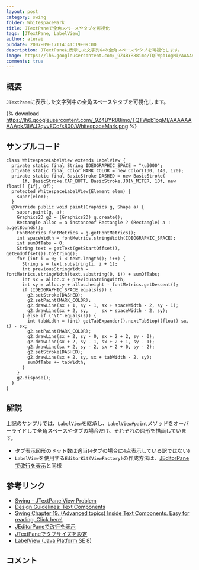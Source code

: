 ```yaml
---
layout: post
category: swing
folder: WhitespaceMark
title: JTextPaneで全角スペースやタブを可視化
tags: [JTextPane, LabelView]
author: aterai
pubdate: 2007-09-17T14:41:19+09:00
description: JTextPaneに表示した文字列中の全角スペースやタブを可視化します。
image: https://lh6.googleusercontent.com/_9Z4BYR88imo/TQTWpb1ogMI/AAAAAAAAApk/3IWJ2qvvECo/s800/WhitespaceMark.png
comments: true
---
```

## 概要
`JTextPane`に表示した文字列中の全角スペースやタブを可視化します。

{% download https://lh6.googleusercontent.com/_9Z4BYR88imo/TQTWpb1ogMI/AAAAAAAAApk/3IWJ2qvvECo/s800/WhitespaceMark.png %}

## サンプルコード
<pre class="prettyprint"><code>class WhitespaceLabelView extends LabelView {
  private static final String IDEOGRAPHIC_SPACE = "\u3000";
  private static final Color MARK_COLOR = new Color(130, 140, 120);
  private static final BasicStroke DASHED = new BasicStroke(
      1f, BasicStroke.CAP_BUTT, BasicStroke.JOIN_MITER, 10f, new float[] {1f}, 0f);
  protected WhitespaceLabelView(Element elem) {
    super(elem);
  }
  @Override public void paint(Graphics g, Shape a) {
    super.paint(g, a);
    Graphics2D g2 = (Graphics2D) g.create();
    Rectangle alloc = a instanceof Rectangle ? (Rectangle) a : a.getBounds();
    FontMetrics fontMetrics = g.getFontMetrics();
    int spaceWidth = fontMetrics.stringWidth(IDEOGRAPHIC_SPACE);
    int sumOfTabs = 0;
    String text = getText(getStartOffset(), getEndOffset()).toString();
    for (int i = 0; i &lt; text.length(); i++) {
      String s = text.substring(i, i + 1);
      int previousStringWidth = fontMetrics.stringWidth(text.substring(0, i)) + sumOfTabs;
      int sx = alloc.x + previousStringWidth;
      int sy = alloc.y + alloc.height - fontMetrics.getDescent();
      if (IDEOGRAPHIC_SPACE.equals(s)) {
        g2.setStroke(DASHED);
        g2.setPaint(MARK_COLOR);
        g2.drawLine(sx + 1, sy - 1, sx + spaceWidth - 2, sy - 1);
        g2.drawLine(sx + 2, sy,     sx + spaceWidth - 2, sy);
      } else if ("\t".equals(s)) {
        int tabWidth = (int) getTabExpander().nextTabStop((float) sx, i) - sx;
        g2.setPaint(MARK_COLOR);
        g2.drawLine(sx + 2, sy - 0, sx + 2 + 2, sy - 0);
        g2.drawLine(sx + 2, sy - 1, sx + 2 + 1, sy - 1);
        g2.drawLine(sx + 2, sy - 2, sx + 2 + 0, sy - 2);
        g2.setStroke(DASHED);
        g2.drawLine(sx + 2, sy, sx + tabWidth - 2, sy);
        sumOfTabs += tabWidth;
      }
    }
    g2.dispose();
  }
}
</code></pre>

## 解説
上記のサンプルでは、`LabelView`を継承し、`LabelView#paint`メソッドをオーバーライドして全角スペースやタブの場合だけ、それぞれの図形を描画しています。

- タブ表示図形のドット数は適当(`4`タブの場合に`4`点表示している訳ではない)
- `LabelView`を使用する`EditorKit(ViewFactory)`の作成方法は、[JEditorPaneで改行を表示](https://ateraimemo.com/Swing/ParagraphMark.html)と同様

<!-- dummy comment line for breaking list -->

## 参考リンク
- [Swing - JTextPane View Problem](https://community.oracle.com/thread/1374478)
- [Design Guidelines: Text Components](http://web.archive.org/web/20120216035951/http://java.sun.com/products/jlf/ed1/dg/higo.htm)
- [Swing Chapter 19. (Advanced topics) Inside Text Components. Easy for reading, Click here!](http://www.javafaq.nu/java-book-30.html)
- [JEditorPaneで改行を表示](https://ateraimemo.com/Swing/ParagraphMark.html)
- [JTextPaneでタブサイズを設定](https://ateraimemo.com/Swing/TabSize.html)
- [LabelView (Java Platform SE 8)](https://docs.oracle.com/javase/jp/8/docs/api/javax/swing/text/LabelView.html)

<!-- dummy comment line for breaking list -->

## コメント
